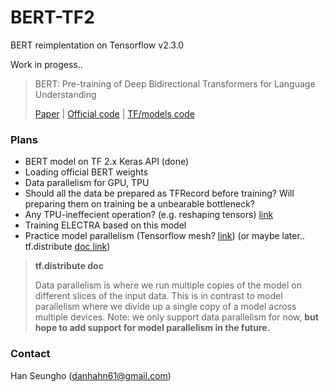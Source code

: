 # BERT-TF2
BERT reimplentation on Tensorflow v2.3.0 

Work in progess..
> BERT: Pre-training of Deep Bidirectional Transformers for Language Understanding
>
>[Paper](https://arxiv.org/abs/1810.04805) |
>[Official code](https://github.com/google-research/bert) |
>[TF/models code](https://github.com/tensorflow/models/tree/fcd690b14b04c11e7f25b9d473db056c4b7947b3/official/nlp/bert)

### Plans
- BERT model on TF 2.x Keras API (done)
- Loading official BERT weights 
- Data parallelism for GPU, TPU
- Should all the data be prepared as TFRecord before training? Will preparing them on training be a unbearable bottleneck?
- Any TPU-ineffecient operation? (e.g. reshaping tensors) [link](https://cloud.google.com/tpu/docs/performance-guide?hl=ko)
- Training ELECTRA based on this model
- Practice model parallelism (Tensorflow mesh? [link](https://github.com/tensorflow/mesh)) (or maybe later.. tf.distribute [doc link](https://www.tensorflow.org/api_docs/python/tf/distribute?hl=en))
> **tf.distribute doc**
>
> Data parallelism is where we run multiple copies of the model on different slices of the input data. This is in contrast to model parallelism where we divide up a single copy of a model across multiple devices. Note: we only support data parallelism for now, **but hope to add support for model parallelism in the future.**

### Contact 
Han Seungho (danhahn61@gmail.com)